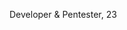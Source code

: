 Developer & Pentester, 23 <br> <br><a href="https://gist.github.com/the-real-t30d0r"><img src="https://img.shields.io/badge/GistGithub-grey" alt=""></a> <a href="https://img.shields.io/badge/age-23-brightgreen"><img src="https://img.shields.io/badge/age-23-brightgreen" alt=""></a>


<!--

**teodorcucu/teodorcucu** is a ✨ _special_ ✨ repository because its `README.md` (this file) appears on your GitHub profile.

Here are some ideas to get you started:

- 🔭 I’m currently working on ...
- 🌱 I’m currently learning ...
- 👯 I’m looking to collaborate on ...
- 🤔 I’m looking for help with ...
- 💬 Ask me about ...
- 📫 How to reach me: ...
- 😄 Pronouns: ...
- ⚡ Fun fact: ...
-->
